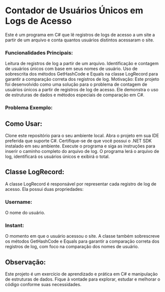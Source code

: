 # Contador de Usuários Únicos em Logs de Acesso
Este é um programa em C# que lê registros de logs de acesso a um site a partir de um arquivo e conta quantos usuários distintos acessaram o site.

### Funcionalidades Principais:
Leitura de registros de log a partir de um arquivo.
Identificação e contagem de usuários únicos com base em seus nomes de usuário.
Uso de sobrescrita dos métodos GetHashCode e Equals na classe LogRecord para garantir a comparação correta dos registros de log.
Motivação:
Este projeto foi desenvolvido como uma solução para o problema de contagem de usuários únicos a partir de registros de log de acesso. Ele demonstra o uso de estruturas de dados e métodos especiais de comparação em C#.
### Problema Exemplo:



## Como Usar:
Clone este repositório para o seu ambiente local.
Abra o projeto em sua IDE preferida que suporte C#.
Certifique-se de que você possui o .NET SDK instalado em seu ambiente.
Execute o programa e siga as instruções para inserir o caminho completo do arquivo de log.
O programa lerá o arquivo de log, identificará os usuários únicos e exibirá o total.
## Classe LogRecord:
A classe LogRecord é responsável por representar cada registro de log de acesso. Ela possui duas propriedades:

### Username: 
O nome do usuário.
### Instant: 
O momento em que o usuário acessou o site.
A classe também sobrescreve os métodos GetHashCode e Equals para garantir a comparação correta dos registros de log, com foco na comparação dos nomes de usuário.

## Observação:
Este projeto é um exercício de aprendizado e prática em C# e manipulação de estruturas de dados. Fique à vontade para explorar, estudar e melhorar o código conforme suas necessidades.
